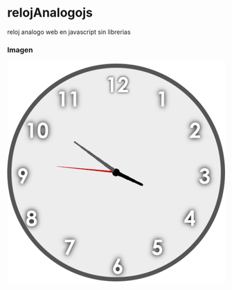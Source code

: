 # relojAnalogojs
reloj analogo web en javascript sin librerias
### Imagen
<img src="media/imagen.png">
